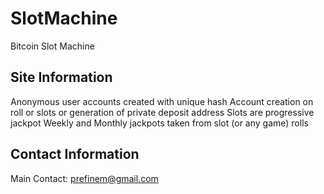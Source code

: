 SlotMachine
===========

Bitcoin Slot Machine

Site Information
----------------

Anonymous user accounts created with unique hash
Account creation on roll or slots or generation of private deposit address
Slots are progressive jackpot
Weekly and Monthly jackpots taken from slot (or any game) rolls

Contact Information
-------------------

Main Contact: prefinem@gmail.com
